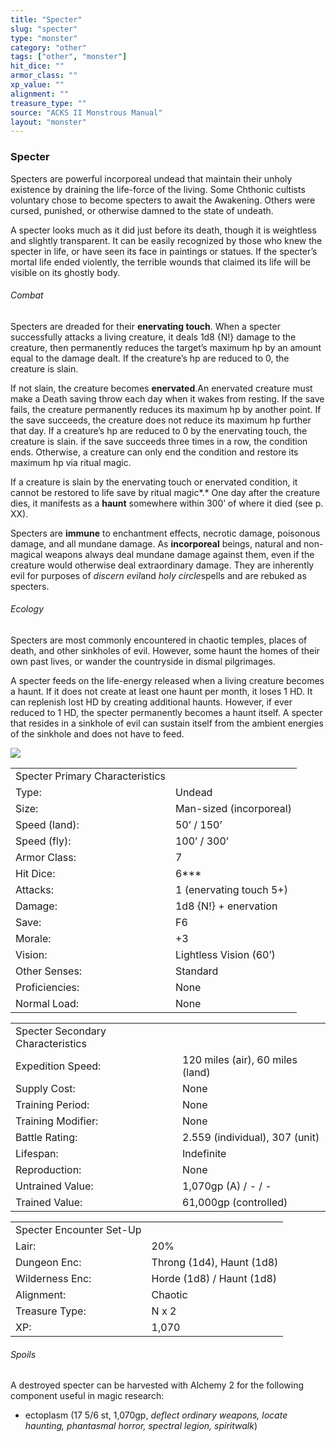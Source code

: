 ```yaml
---
title: "Specter"
slug: "specter"
type: "monster"
category: "other"
tags: ["other", "monster"]
hit_dice: ""
armor_class: ""
xp_value: ""
alignment: ""
treasure_type: ""
source: "ACKS II Monstrous Manual"
layout: "monster"
---
```


### Specter

Specters are powerful incorporeal undead that maintain their unholy existence by draining the
life-force of the living. Some Chthonic cultists voluntary chose to become specters to await the
Awakening. Others were cursed, punished, or otherwise damned to the state of undeath.

A specter looks much as it did just before its death, though it is weightless and slightly
transparent. It can be easily recognized by those who knew the specter in life, or have seen its
face in paintings or statues. If the specter’s mortal life ended violently, the terrible wounds that
claimed its life will be visible on its ghostly body.

###### Combat

Specters are dreaded for their **enervating touch**. When a specter successfully attacks a living
creature, it deals 1d8 {N!} damage to the creature, then permanently reduces the target’s maximum hp
by an amount equal to the damage dealt. If the creature’s hp are reduced to 0, the creature is
slain.

If not slain, the creature becomes **enervated**.An enervated creature must make a Death saving
throw each day when it wakes from resting. If the save fails, the creature permanently reduces its
maximum hp by another point. If the save succeeds, the creature does not reduce its maximum hp
further that day. If a creature’s hp are reduced to 0 by the enervating touch, the creature is
slain. if the save succeeds three times in a row, the condition ends. Otherwise, a creature can only
end the condition and restore its maximum hp via ritual magic.

If a creature is slain by the enervating touch or enervated condition, it cannot be restored to
life save by ritual magic*.* One day after the creature dies, it manifests as a **haunt** somewhere
within 300’ of where it died (see p. XX).

Specters are **immune** to enchantment effects, necrotic damage, poisonous damage, and all mundane
damage. As **incorporeal** beings, natural and non-magical weapons always deal mundane damage
against them, even if the creature would otherwise deal extraordinary damage. They are inherently
evil for purposes of *discern evil*and *holy circle*spells and are rebuked as specters.

###### Ecology

Specters are most commonly encountered in chaotic temples, places of death, and other sinkholes of
evil. However, some haunt the homes of their own past lives, or wander the countryside in dismal
pilgrimages.

A specter feeds on the life-energy released when a living creature becomes a haunt. If it does not
create at least one haunt per month, it loses 1 HD. It can replenish lost HD by creating additional
haunts. However, if ever reduced to 1 HD, the specter permanently becomes a haunt itself. A specter
that resides in a sinkhole of evil can sustain itself from the ambient energies of the sinkhole and
does not have to feed.

![](data:image/png;base64...)

|  |  |
| --- | --- |
| Specter Primary Characteristics | |
| Type: | Undead |
| Size: | Man-sized (incorporeal) |
| Speed (land): | 50’ / 150’ |
| Speed (fly): | 100’ / 300’ |
| Armor Class: | 7 |
| Hit Dice: | 6\*\*\* |
| Attacks: | 1 (enervating touch 5+) |
| Damage: | 1d8 {N!} + enervation |
| Save: | F6 |
| Morale: | +3 |
| Vision: | Lightless Vision (60’) |
| Other Senses: | Standard |
| Proficiencies: | None |
| Normal Load: | None |

|  |  |
| --- | --- |
| Specter Secondary Characteristics | |
| Expedition Speed: | 120 miles (air), 60 miles (land) |
| Supply Cost: | None |
| Training Period: | None |
| Training Modifier: | None |
| Battle Rating: | 2.559 (individual), 307 (unit) |
| Lifespan: | Indefinite |
| Reproduction: | None |
| Untrained Value: | 1,070gp (A) / - / - |
| Trained Value: | 61,000gp (controlled) |

|  |  |
| --- | --- |
| Specter Encounter Set-Up | |
| Lair: | 20% |
| Dungeon Enc: | Throng (1d4), Haunt (1d8) |
| Wilderness Enc: | Horde (1d8) / Haunt (1d8) |
| Alignment: | Chaotic |
| Treasure Type: | N x 2 |
| XP: | 1,070 |

###### Spoils

A destroyed specter can be harvested with Alchemy 2 for the following component useful in magic
research:

* ectoplasm (17 5/6 st, 1,070gp, *deflect ordinary weapons, locate haunting, phantasmal horror,
spectral legion, spiritwalk*)
